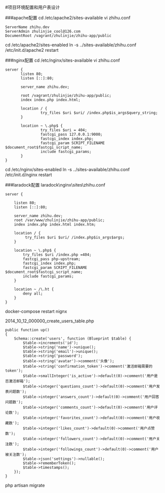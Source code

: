 #项目环境配置和用户表设计

###apache配置
cd /etc/apache2/sites-available
vi zhihu.conf
```
ServerName zhihu.dev
ServerAdmin zhulinjie_cool@126.com
DocumentRoot /vagrant/zhulinjie/zhihu-app/public
```

cd /etc/apache2/sites-enabled
ln -s ../sites-available/zhihu.conf
/etc/init.d/apache2 restart

###nginx配置
cd /etc/nginx/sites-available
vi zhihu.conf
```
server {
       listen 80;
       listen [::]:80;

       server_name zhihu.dev;

       root /vagrant/zhulinjie/zhihu-app/public;
       index index.php index.html;

       location / {
                try_files $uri $uri/ /index.php$is_args$query_string;
       }

       location ~ \.php$ {
                try_files $uri = 404;
                fastcgi_pass 127.0.0.1:9000;
                fastcgi_index index.php;
                fastcgi_param SCRIPT_FILENAME $document_root$fastcgi_script_name;
                include fastcgi_params;
       }
}
```

cd /etc/nginx/sites-enabled
ln -s ../sites-available/zhihu.conf
/etc/init.d/nginx restart

###laradock配置
laradock\nginx\sites\zhihu.conf
```
server {

    listen 80;
    listen [::]:80;

    server_name zhihu.dev;
    root /var/www/zhulinjie/zhihu-app/public;
    index index.php index.html index.htm;

    location / {
         try_files $uri $uri/ /index.php$is_args$args;
    }

    location ~ \.php$ {
        try_files $uri /index.php =404;
        fastcgi_pass php-upstream;
        fastcgi_index index.php;
        fastcgi_param SCRIPT_FILENAME $document_root$fastcgi_script_name;
        include fastcgi_params;
    }

    location ~ /\.ht {
        deny all;
    }
}
```
docker-compose restart nignx

2014_10_12_000000_create_users_table.php
```
public function up()
{
    Schema::create('users', function (Blueprint $table) {
        $table->increments('id');
        $table->string('name')->unique();
        $table->string('email')->unique();
        $table->string('password');
        $table->string('avatar')->comment('头像');
        $table->string('confirmation_token')->comment('激活邮箱需要的token');
        $table->smallInteger('is_active')->default(0)->comment('用户是否激活邮箱');
        $table->integer('questions_count')->default(0)->comment('用户发表问题数');
        $table->integer('answers_count')->default(0)->comment('用户回答问题数');
        $table->integer('comments_count')->default(0)->comment('用户评论数');
        $table->integer('favorites_count')->default(0)->comment('用户收藏数');
        $table->integer('likes_count')->default(0)->comment('用户点赞数');
        $table->integer('followers_count')->default(0)->comment('用户关注数');
        $table->integer('followings_count')->default(0)->comment('用户被关注数');
        $table->json('settings')->nullable();
        $table->rememberToken();
        $table->timestamps();
    });
}
```
php artisan migrate
